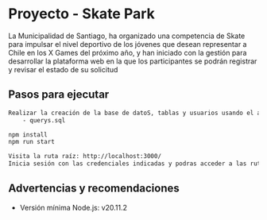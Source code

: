 # Proyecto - Skate Park
La Municipalidad de Santiago, ha organizado una competencia de Skate para impulsar el nivel
deportivo de los jóvenes que desean representar a Chile en los X Games del próximo año, y
han iniciado con la gestión para desarrollar la plataforma web en la que los participantes se
podrán registrar y revisar el estado de su solicitud

## Pasos para ejecutar

```sh
Realizar la creación de la base de datoS, tablas y usuarios usando el archivo:
    - querys.sql

npm install
npm run start

Visita la ruta raíz: http://localhost:3000/
Inicia sesión con las credenciales indicadas y podras acceder a las rutas restringidas tanto de skater como de administrador.

```

## Advertencias y recomendaciones
- Versión mínima Node.js: v20.11.2

